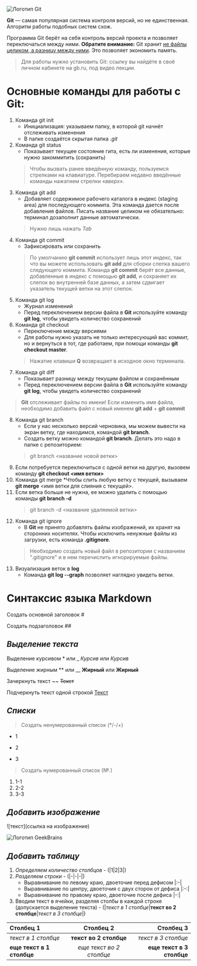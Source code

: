 ![Логотип Git](https://cs1.htmlacademy.ru/blog/git/first-aid-git/preview.png)

**Git** — самая популярная система контроля
версий, но не единственная. Алгоритм
работы подобных систем схож.

Программа Git берёт на себя контроль версий проекта и позволяет  переключаться между ними. __Обратите внимание:__ Git хранит  <u>не файлы целиком, а разницу между ними</u>. Это позволяет
экономить память. 

>Для работы нужно установить Git: ссылку вы
найдёте в своё личном кабинете на gb.ru, под
видео лекции.

# __Основные команды для работы с Git:__
1. Команда git init
    * Инициализация: указываем папку, в которой git начнёт отслеживать изменения
    * В папке создаётся скрытая папка *.git*
2. Команда git status
    * Показывает текущее состояние гита, есть ли изменения, которые нужно закоммитить (сохранить)
    >Чтобы вызвать ранее введённую команду,
пользуемся стрелками на клавиатуре.
Перебираем недавно введённые команды
нажатием стрелки «*вверх*».
3. Команда git add
    * Добавляет содержимое рабочего каталога в индекс (staging area) для последующего коммита. Эта команда дается после добавления файлов. Писать название целиком не обязательно: терминал дозаполнит данные автоматически.
    >Нужно лишь нажать *Tab*
4. Команда git commit
    * Зафиксировать или сохранить
    >По умолчанию **git commit** использует лишь этот индекс, так что вы можете использовать **git add** для сборки слепка вашего следующего коммита. Команда __git commit__ берёт все данные, добавленные в индекс с помощью __git add__, и сохраняет их слепок во внутренней базе данных, а затем сдвигает указатель текущей ветки на этот слепок.
5. Команда git log
    * Журнал изменений
    * Перед переключением версии файла в __Git__ используйте команду __git log__, чтобы увидеть количество сохранений
6. Команда git checkout
    * Переключение между версиями
    * Для работы нужно указать не только интересующий вас коммит, но и вернуться в тот, где работаем, при помощи команды __git checkout master__.
    >Нажатие клавиши __Q__ возвращает в исходное окно терминала.
7. Команда git diff
    * Показывает разницу между текущим файлом и сохранённым
    * Перед переключением версии файла в __Git__ используйте команду __git log__, чтобы увидеть количество сохранений
>__Git__ отслеживает файлы по имени! Если изменить имя файла, необходимо добавить файл с новый именем __git add__ + __git commit__
8. Команда git branch
    * Если у нас несколько версий черновика, мы
можем вывести на экран ветку, где находимся, командой __git branch__.
    * Создать ветку можно командой __git branch__.
Делать это надо в папке с репозиторием:
    >git branch <название новой ветки>
9. Если потребуется переключиться с одной ветки
на другую, вызовем команду __git checkout <имя
ветки>__
10. Команда git merge
    *Чтобы слить любую ветку с текущей, вызываем __git merge__ <имя ветки для слияния с текущей>.
11. Если ветка больше не нужна, ее можно удалить с помощью команды __git branch -d__
    >git branch -d <название удаляемой ветки>
12. Команда git ignore
    * В __Git__ не принято добавлять файлы
изображений, их хранят на сторонних носителях. Чтобы исключить ненужные файлы из загрузки, есть команда __.gitignore__.
    >Необходимо создать новый файл в репозитории с названием ".gitignore" и в нем перечислить игнорируемые файлы.
13. Визуализация веток в __log__
    * Команда __git log --graph__ позволяет наглядно увидеть ветки.




# **Синтаксис языка Markdown**

Создать основной заголовок #

Создать подзаголовок ##

## ***Выделение текста***

Выделение курсивом * или _ *Курсив* или _Курсив_

Выделение жирным ** или __ **Жирный** или __Жирный__

Зачеркнуть текст ~~
~~Текст~~

Подчеркнуть текст одной строкой
<u>Текст</u>

## ***Списки***

>Создать ненумерованный список (*/-/+)
* 1
- 2
+ 3

>Создать нумерованный список (№.)
1. 1-1
2. 2-2
3. 3-3

## ***Добавить изображение***

![текст](ссылка на изображение)

![Логотип GeekBrains](https://conicheva84.ru/wp-content/uploads/2018/12/geekbrains_2.jpg)

## ***Добавить таблицу***

1. *Определяем количество столбцов* - (|1|2|3|)
2. *Разделяем строки* - (|-|-|-|)
    - Выравнивание по левому краю, двоеточие перед дефисом |:-|
    - Выравнивание по центру, двоеточия с двух сторон от дефиса |:-:|
    - Выравнивание по правому краю, двоеточие после дефиса |-:|
3. Вводим текст в ячейки, разделяя столбы в каждой строке (допускается выделение текста) - (|*текст в 1 столбце*|**текст во 2 столбце**|*текст в 3 столбце*|)

|Столбец 1|Столбец 2|Столбец 3|
|:-|:-:|-:|
|*текст в 1 столбце*|**текст во 2 столбце**|*текст в 3 столбце*|
|**еще текст в 1 столбце**|*еще текст во 2 столбце*|**еще текст в 3 столбце**|